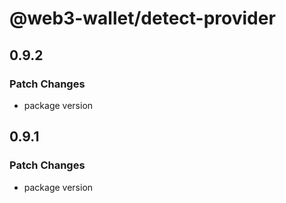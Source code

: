 # @web3-wallet/detect-provider

## 0.9.2

### Patch Changes

- package version

## 0.9.1

### Patch Changes

- package version
